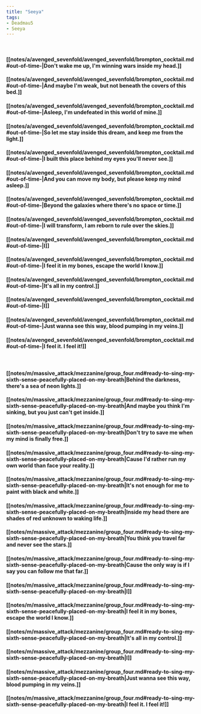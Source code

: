 ```yaml
---
title: "Seeya"
tags:
- Deadmau5
- Seeya
---
```

&nbsp;
#### [[notes/a/avenged_sevenfold/avenged_sevenfold/brompton_cocktail.md#out-of-time-|Don't wake me up, I'm winning wars inside my head.]]
#### [[notes/a/avenged_sevenfold/avenged_sevenfold/brompton_cocktail.md#out-of-time-|And maybe I'm weak, but not beneath the covers of this bed.]]
#### [[notes/a/avenged_sevenfold/avenged_sevenfold/brompton_cocktail.md#out-of-time-|Asleep, I'm undefeated in this world of mine.]]
#### [[notes/a/avenged_sevenfold/avenged_sevenfold/brompton_cocktail.md#out-of-time-|So let me stay inside this dream, and keep me from the light.]]
#### [[notes/a/avenged_sevenfold/avenged_sevenfold/brompton_cocktail.md#out-of-time-|I built this place behind my eyes you'll never see.]]
#### [[notes/a/avenged_sevenfold/avenged_sevenfold/brompton_cocktail.md#out-of-time-|And you can move my body, but please keep my mind asleep.]]
#### [[notes/a/avenged_sevenfold/avenged_sevenfold/brompton_cocktail.md#out-of-time-|Beyond the galaxies where there's no space or time.]]
#### [[notes/a/avenged_sevenfold/avenged_sevenfold/brompton_cocktail.md#out-of-time-|I will transform, I am reborn to rule over the skies.]]
#### [[notes/a/avenged_sevenfold/avenged_sevenfold/brompton_cocktail.md#out-of-time-|I]]
#### [[notes/a/avenged_sevenfold/avenged_sevenfold/brompton_cocktail.md#out-of-time-|I feel it in my bones, escape the world I know.]]
#### [[notes/a/avenged_sevenfold/avenged_sevenfold/brompton_cocktail.md#out-of-time-|It's all in my control.]]
#### [[notes/a/avenged_sevenfold/avenged_sevenfold/brompton_cocktail.md#out-of-time-|I]]
#### [[notes/a/avenged_sevenfold/avenged_sevenfold/brompton_cocktail.md#out-of-time-|Just wanna see this way, blood pumping in my veins.]]
#### [[notes/a/avenged_sevenfold/avenged_sevenfold/brompton_cocktail.md#out-of-time-|I feel it. I feel it!]]
&nbsp;
#### [[notes/m/massive_attack/mezzanine/group_four.md#ready-to-sing-my-sixth-sense-peacefully-placed-on-my-breath|Behind the darkness, there's a sea of neon lights.]]
#### [[notes/m/massive_attack/mezzanine/group_four.md#ready-to-sing-my-sixth-sense-peacefully-placed-on-my-breath|And maybe you think I'm sinking, but you just can't get inside.]]
#### [[notes/m/massive_attack/mezzanine/group_four.md#ready-to-sing-my-sixth-sense-peacefully-placed-on-my-breath|Don't try to save me when my mind is finally free.]]
#### [[notes/m/massive_attack/mezzanine/group_four.md#ready-to-sing-my-sixth-sense-peacefully-placed-on-my-breath|Cause I'd rather run my own world than face your reality.]]
#### [[notes/m/massive_attack/mezzanine/group_four.md#ready-to-sing-my-sixth-sense-peacefully-placed-on-my-breath|It's not enough for me to paint with black and white.]]
#### [[notes/m/massive_attack/mezzanine/group_four.md#ready-to-sing-my-sixth-sense-peacefully-placed-on-my-breath|Inside my head there are shades of red unknown to waking life.]]
#### [[notes/m/massive_attack/mezzanine/group_four.md#ready-to-sing-my-sixth-sense-peacefully-placed-on-my-breath|You think you travel far and never see the stars.]]
#### [[notes/m/massive_attack/mezzanine/group_four.md#ready-to-sing-my-sixth-sense-peacefully-placed-on-my-breath|Cause the only way is if I say you can follow me that far.]]
#### [[notes/m/massive_attack/mezzanine/group_four.md#ready-to-sing-my-sixth-sense-peacefully-placed-on-my-breath|I]]
#### [[notes/m/massive_attack/mezzanine/group_four.md#ready-to-sing-my-sixth-sense-peacefully-placed-on-my-breath|I feel it in my bones, escape the world I know.]]
#### [[notes/m/massive_attack/mezzanine/group_four.md#ready-to-sing-my-sixth-sense-peacefully-placed-on-my-breath|It's all in my control.]]
#### [[notes/m/massive_attack/mezzanine/group_four.md#ready-to-sing-my-sixth-sense-peacefully-placed-on-my-breath|I]]
#### [[notes/m/massive_attack/mezzanine/group_four.md#ready-to-sing-my-sixth-sense-peacefully-placed-on-my-breath|Just wanna see this way, blood pumping in my veins.]]
#### [[notes/m/massive_attack/mezzanine/group_four.md#ready-to-sing-my-sixth-sense-peacefully-placed-on-my-breath|I feel it. I feel it!]]
